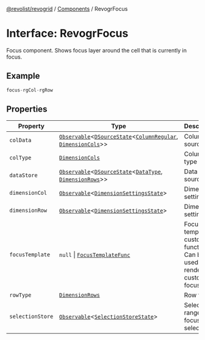 [@revolist/revogrid](README.md) / [Components](Namespace.Components.md) / RevogrFocus

# Interface: RevogrFocus

Focus component. Shows focus layer around the cell that is currently in focus.

## Example

```ts
focus-rgCol-rgRow
```

## Properties

| Property | Type | Description | Defined in |
| ------ | ------ | ------ | ------ |
| `colData` | [`Observable`](TypeAlias.Observable.md)\<[`DSourceState`](TypeAlias.DSourceState.md)\<[`ColumnRegular`](Interface.ColumnRegular.md), [`DimensionCols`](TypeAlias.DimensionCols.md)\>\> | Column source | [src/components.d.ts:414](https://github.com/revolist/revogrid/blob/21cf5bd8103ee03a0cd211a424e38941bf038335/src/components.d.ts#L414) |
| `colType` | [`DimensionCols`](TypeAlias.DimensionCols.md) | Column type | [src/components.d.ts:418](https://github.com/revolist/revogrid/blob/21cf5bd8103ee03a0cd211a424e38941bf038335/src/components.d.ts#L418) |
| `dataStore` | [`Observable`](TypeAlias.Observable.md)\<[`DSourceState`](TypeAlias.DSourceState.md)\<[`DataType`](TypeAlias.DataType.md), [`DimensionRows`](TypeAlias.DimensionRows.md)\>\> | Data rows source | [src/components.d.ts:422](https://github.com/revolist/revogrid/blob/21cf5bd8103ee03a0cd211a424e38941bf038335/src/components.d.ts#L422) |
| `dimensionCol` | [`Observable`](TypeAlias.Observable.md)\<[`DimensionSettingsState`](Interface.DimensionSettingsState.md)\> | Dimension settings X | [src/components.d.ts:426](https://github.com/revolist/revogrid/blob/21cf5bd8103ee03a0cd211a424e38941bf038335/src/components.d.ts#L426) |
| `dimensionRow` | [`Observable`](TypeAlias.Observable.md)\<[`DimensionSettingsState`](Interface.DimensionSettingsState.md)\> | Dimension settings Y | [src/components.d.ts:430](https://github.com/revolist/revogrid/blob/21cf5bd8103ee03a0cd211a424e38941bf038335/src/components.d.ts#L430) |
| `focusTemplate` | `null` \| [`FocusTemplateFunc`](TypeAlias.FocusTemplateFunc.md) | Focus template custom function. Can be used to render custom focus layer. | [src/components.d.ts:434](https://github.com/revolist/revogrid/blob/21cf5bd8103ee03a0cd211a424e38941bf038335/src/components.d.ts#L434) |
| `rowType` | [`DimensionRows`](TypeAlias.DimensionRows.md) | Row type | [src/components.d.ts:438](https://github.com/revolist/revogrid/blob/21cf5bd8103ee03a0cd211a424e38941bf038335/src/components.d.ts#L438) |
| `selectionStore` | [`Observable`](TypeAlias.Observable.md)\<[`SelectionStoreState`](TypeAlias.SelectionStoreState.md)\> | Selection, range, focus for selection | [src/components.d.ts:442](https://github.com/revolist/revogrid/blob/21cf5bd8103ee03a0cd211a424e38941bf038335/src/components.d.ts#L442) |
